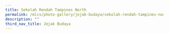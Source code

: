 ```yaml
---
title: Sekolah Rendah Tampines North
permalink: /mlcs/photo-gallery/jejak-budaya/sekolah-rendah-tampines-north/
description: ""
third_nav_title: Jejak Budaya
---
```


